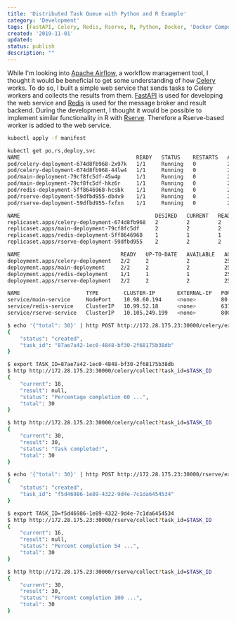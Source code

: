 ```yaml
---
title: 'Distributed Task Queue with Python and R Example'
category: 'Development'
tags: [FastAPI, Celery, Redis, Rserve, R, Python, Docker, 'Docker Compose', Kubernetes, Minikube]
created: '2019-11-01'
updated:
status: publish
description: ""
---
```


While I'm looking into [Apache Airflow](https://airflow.apache.org/), a workflow management tool, I thought it would be beneficial to get some understanding of how [Celery](http://www.celeryproject.org/) works. To do so, I built a simple web service that sends tasks to Celery workers and collects the results from them. [FastAPI](https://fastapi.tiangolo.com/) is used for developing the web service and [Redis](https://redis.io/) is used for the message broker and result backend. During the development, I thought it would be possible to implement similar functionality in R with [Rserve](https://www.rforge.net/Rserve/). Therefore a Rserve-based worker is added to the web service.

```bash
kubectl apply -f manifest

kubectl get po,rs,deploy,svc                                                                                                                                                              
NAME                                     READY   STATUS    RESTARTS   AGE
pod/celery-deployment-674d8fb968-2x97k   1/1     Running   0          25s
pod/celery-deployment-674d8fb968-44lw4   1/1     Running   0          25s
pod/main-deployment-79cf8fc5df-45w4p     1/1     Running   0          25s
pod/main-deployment-79cf8fc5df-hkz6r     1/1     Running   0          25s
pod/redis-deployment-5ff8646968-hcsbk    1/1     Running   0          25s
pod/rserve-deployment-59dfbd955-db4v9    1/1     Running   0          25s
pod/rserve-deployment-59dfbd955-fxfxn    1/1     Running   0          25s

NAME                                           DESIRED   CURRENT   READY   AGE
replicaset.apps/celery-deployment-674d8fb968   2         2         2       25s
replicaset.apps/main-deployment-79cf8fc5df     2         2         2       25s
replicaset.apps/redis-deployment-5ff8646968    1         1         1       25s
replicaset.apps/rserve-deployment-59dfbd955    2         2         2       25s

NAME                                READY   UP-TO-DATE   AVAILABLE   AGE
deployment.apps/celery-deployment   2/2     2            2           25s
deployment.apps/main-deployment     2/2     2            2           25s
deployment.apps/redis-deployment    1/1     1            1           25s
deployment.apps/rserve-deployment   2/2     2            2           25s

NAME                     TYPE        CLUSTER-IP       EXTERNAL-IP   PORT(S)        AGE
service/main-service     NodePort    10.98.60.194     <none>        80:30000/TCP   25s
service/redis-service    ClusterIP   10.99.52.18      <none>        6379/TCP       25s
service/rserve-service   ClusterIP   10.105.249.199   <none>        8000/TCP       25s
```

```bash
$ echo '{"total": 30}' | http POST http://172.28.175.23:30000/celery/execute
{
    "status": "created",
    "task_id": "87ae7a42-1ec0-4848-bf30-2f68175b38db"
}

$ export TASK_ID=87ae7a42-1ec0-4848-bf30-2f68175b38db
$ http http://172.28.175.23:30000/celery/collect?task_id=$TASK_ID
{
    "current": 18,
    "result": null,
    "status": "Percentage completion 60 ...",
    "total": 30
}

$ http http://172.28.175.23:30000/celery/collect?task_id=$TASK_ID
{
    "current": 30,
    "result": 30,
    "status": "Task completed!",
    "total": 30
}
```

```bash
$ echo '{"total": 30}' | http POST http://172.28.175.23:30000/rserve/execute
{
    "status": "created",
    "task_id": "f5d46986-1e89-4322-9d4e-7c1da6454534"
}

$ export TASK_ID=f5d46986-1e89-4322-9d4e-7c1da6454534
$ http http://172.28.175.23:30000/rserve/collect?task_id=$TASK_ID
{
    "current": 16,
    "result": null,
    "status": "Percent completion 54 ...",
    "total": 30
}

$ http http://172.28.175.23:30000/rserve/collect?task_id=$TASK_ID
{
    "current": 30,
    "result": 30,
    "status": "Percent completion 100 ...",
    "total": 30
}
```
